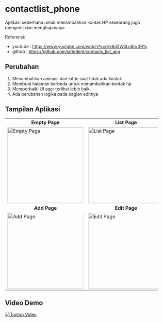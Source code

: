 # contactlist_phone

Aplikasi sederhana untuk menambahkan kontak HP seseorang juga mengedit dan menghapusnya.

Referensi:
- youtube : https://www.youtube.com/watch?v=drk6d2WilLo&t=391s
- github : https://github.com/jatinderji/contacts_list_app

## Perubahan

1. Menambahkan animasi dari lottie saat tidak ada kontak
2. Membuat halaman berbeda untuk menambahkan kontak hp
3. Memperbaiki UI agar terlihat lebih baik
4. Ada perubahan logika pada bagian editnya

## Tampilan Aplikasi

<div align="center">
<table>
  <tr align="center">
    <td><b>Empty Page</b></td>
    <td><b>List Page</b></td>
  </tr>
  <tr>
    <td><img src="https://github.com/user-attachments/assets/d267e43f-d00b-4cef-8fb9-ed1f7983971b" alt="Empty Page" width="250"></td>
    <td><img src="https://github.com/user-attachments/assets/4bbcc2fe-9a61-48ec-af52-82c8df56488b" alt="List Page" width="250"></td>
  </tr>
  <tr align="center">
    <td><b>Add Page</b></td>
    <td><b>Edit Page</b></td>
  </tr>
  <tr>
    <td><img src="https://github.com/user-attachments/assets/fac02598-7398-4bab-898e-9bed47d7437d" alt="Add Page" width="250"></td>
    <td><img src="https://github.com/user-attachments/assets/be26c533-3c2a-4ab0-93de-c1f9d55a730c" alt="Edit Page" width="250"></td>
  </tr>
</table>
</div>

## Video Demo
[![Tonton Video](https://img.youtube.com/vi/UGM3rnnLG1A/maxresdefault.jpg)](https://www.youtube.com/watch?v=UGM3rnnLG1A)

